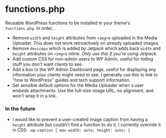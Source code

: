 # functions.php
Reusable WordPress functions to be installed in your theme's `functions.php`. In order...

- Remove `width` and `height` attributes from `<img>`s uploaded in the Media Uploader. This does not work retroactively on already uploaded images.
- Remove `devicepx` which is added by Jetpack which adds back `width` and `height` attributes on `<img>`s inline. *Only use this if you're using Jetpack.*
- Add custom CSS for non-admin users to WP Admin, useful for hiding stuff you don't want clients to see.
- Add a box to the WP Admin Dashboard page, useful for displaying any information your clients might need to see. I generally use this to link to "how to WordPress" guides and tech support information.
- Set sensible default options for the Media Uploader when a user embeds attachments. Use the full-size image URL, no alignment, and won't  wrap it in a link.

### In the future

* I would like to prevent a user-created image caption from having a `height` attribute but couldn't find a function to do it. I currently override it in CSS: `.wp-caption { max-width: auto; height: auto; }`
